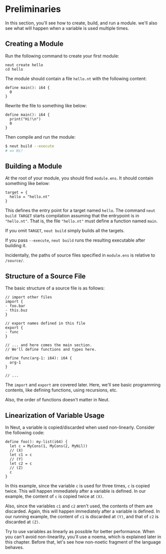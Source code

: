 # Preliminaries

In this section, you'll see how to create, build, and run a module. we'll also see what will happen when a variable is used multiple times.

## Creating a Module

Run the following command to create your first module:

```neut
neut create hello
cd hello
```

The module should contain a file `hello.nt` with the following content:

```neut
define main(): i64 {
  0
}
```

Rewrite the file to something like below:

```neut
define main(): i64 {
  print("Hi!\n")
  0
}
```

Then compile and run the module:

```sh
$ neut build --execute
# => Hi!
```


## Building a Module

At the root of your module, you should find `module.ens`. It should contain something like below:

```neut
target = {
  hello = "hello.nt"
}
```

This defines the entry point for a target named `hello`. The command `neut build TARGET` starts compilation assuming that the entrypoint is in `"hello.nt"`. That is, the file `"hello.nt"` must define a function named `main`.

If you omit `TARGET`, `neut build` simply builds all the targets.

If you pass `--execute`, `neut build` runs the resulting executable after building it.

Incidentally, the paths of source files specified in `module.ens` is relative to `/source/`.

## Structure of a Source File

The basic structure of a source file is as follows:

```neut
// import other files
import {
- foo.bar
- this.buz
}

// export names defined in this file
export {
- func
}

// ... and here comes the main section.
// We'll define functions and types here.

define func(arg-1: i64): i64 {
  arg-1
}

// ...
```

The `import` and `export` are covered later. Here, we'll see basic programming contents, like defining functions, using recursions, etc.

Also, the order of functions doesn't matter in Neut.

## Linearization of Variable Usage

In Neut, a variable is copied/discarded when used non-linearly. Consider the following code:

```neut
define foo(): my-list(i64) {
  let c = MyCons(1, MyCons(2, MyNil))
  // (X)
  let c1 = c
  // (Y)
  let c2 = c
  // (Z)
  c
}
```

In this example, since the variable `c` is used for three times, `c` is copied twice. This will happen immediately after a variable is defined. In our example, the content of `c` is copied twice at `(X)`.

Also, since the variables `c1` and `c2` aren't used, the contents of them are discarded. Again, this will happen immediately after a variable is defined. In our running example, the content of `c1` is discarded at `(Y)`, and that of `c2` is discarded at `(Z)`.

Try to use variables as linearly as possible for better performance. When you can't avoid non-linearlity, you'll use a noema, which is explained later in this chapter. Before that, let's see how non-noetic fragment of the language behaves.
